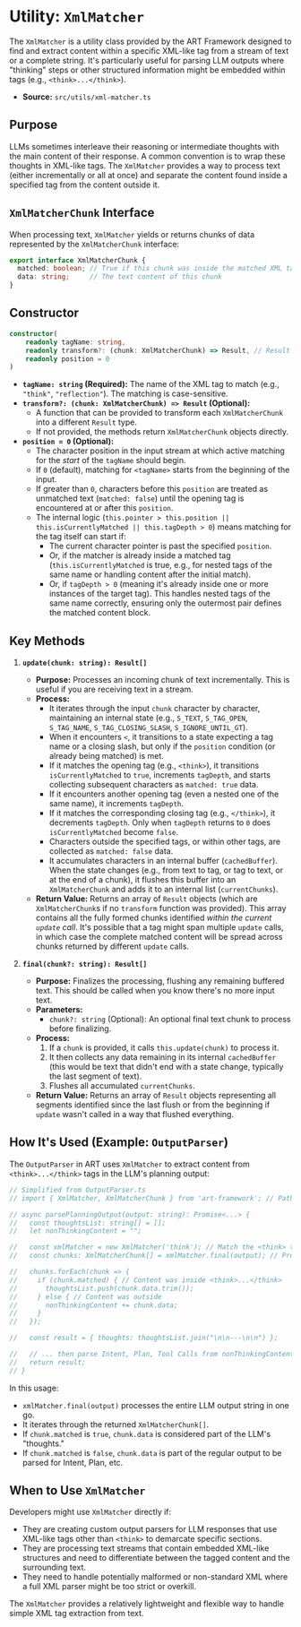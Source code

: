 # Utility: `XmlMatcher`

The `XmlMatcher` is a utility class provided by the ART Framework designed to find and extract content within a specific XML-like tag from a stream of text or a complete string. It's particularly useful for parsing LLM outputs where "thinking" steps or other structured information might be embedded within tags (e.g., `<think>...</think>`).

*   **Source:** `src/utils/xml-matcher.ts`

## Purpose

LLMs sometimes interleave their reasoning or intermediate thoughts with the main content of their response. A common convention is to wrap these thoughts in XML-like tags. The `XmlMatcher` provides a way to process text (either incrementally or all at once) and separate the content found inside a specified tag from the content outside it.

## `XmlMatcherChunk` Interface

When processing text, `XmlMatcher` yields or returns chunks of data represented by the `XmlMatcherChunk` interface:

```typescript
export interface XmlMatcherChunk {
  matched: boolean; // True if this chunk was inside the matched XML tag
  data: string;     // The text content of this chunk
}
```

## Constructor

```typescript
constructor(
    readonly tagName: string,
    readonly transform?: (chunk: XmlMatcherChunk) => Result, // Result defaults to XmlMatcherChunk
    readonly position = 0
)
```

*   **`tagName: string` (Required):** The name of the XML tag to match (e.g., `"think"`, `"reflection"`). The matching is case-sensitive.
*   **`transform?: (chunk: XmlMatcherChunk) => Result` (Optional):**
    *   A function that can be provided to transform each `XmlMatcherChunk` into a different `Result` type.
    *   If not provided, the methods return `XmlMatcherChunk` objects directly.
*   **`position = 0` (Optional):**
    *   The character position in the input stream at which active matching for the *start* of the `tagName` should begin.
    *   If `0` (default), matching for `<tagName>` starts from the beginning of the input.
    *   If greater than `0`, characters before this `position` are treated as unmatched text (`matched: false`) until the opening tag is encountered at or after this `position`.
    *   The internal logic (`this.pointer > this.position || this.isCurrentlyMatched || this.tagDepth > 0`) means matching for the tag itself can start if:
        *   The current character pointer is past the specified `position`.
        *   Or, if the matcher is already inside a matched tag (`this.isCurrentlyMatched` is true, e.g., for nested tags of the same name or handling content after the initial match).
        *   Or, if `tagDepth > 0` (meaning it's already inside one or more instances of the target tag). This handles nested tags of the same name correctly, ensuring only the outermost pair defines the matched content block.

## Key Methods

1.  **`update(chunk: string): Result[]`**
    *   **Purpose:** Processes an incoming chunk of text incrementally. This is useful if you are receiving text in a stream.
    *   **Process:**
        *   It iterates through the input `chunk` character by character, maintaining an internal state (e.g., `S_TEXT`, `S_TAG_OPEN`, `S_TAG_NAME`, `S_TAG_CLOSING_SLASH`, `S_IGNORE_UNTIL_GT`).
        *   When it encounters `<`, it transitions to a state expecting a tag name or a closing slash, but only if the `position` condition (or already being matched) is met.
        *   If it matches the opening tag (e.g., `<think>`), it transitions `isCurrentlyMatched` to `true`, increments `tagDepth`, and starts collecting subsequent characters as `matched: true` data.
        *   If it encounters another opening tag (even a nested one of the same name), it increments `tagDepth`.
        *   If it matches the corresponding closing tag (e.g., `</think>`), it decrements `tagDepth`. Only when `tagDepth` returns to `0` does `isCurrentlyMatched` become `false`.
        *   Characters outside the specified tags, or within other tags, are collected as `matched: false` data.
        *   It accumulates characters in an internal buffer (`cachedBuffer`). When the state changes (e.g., from text to tag, or tag to text, or at the end of a chunk), it flushes this buffer into an `XmlMatcherChunk` and adds it to an internal list (`currentChunks`).
    *   **Return Value:** Returns an array of `Result` objects (which are `XmlMatcherChunk`s if no `transform` function was provided). This array contains all the fully formed chunks identified *within the current `update` call*. It's possible that a tag might span multiple `update` calls, in which case the complete matched content will be spread across chunks returned by different `update` calls.

2.  **`final(chunk?: string): Result[]`**
    *   **Purpose:** Finalizes the processing, flushing any remaining buffered text. This should be called when you know there's no more input text.
    *   **Parameters:**
        *   `chunk?: string` (Optional): An optional final text chunk to process before finalizing.
    *   **Process:**
        1.  If a `chunk` is provided, it calls `this.update(chunk)` to process it.
        2.  It then collects any data remaining in its internal `cachedBuffer` (this would be text that didn't end with a state change, typically the last segment of text).
        3.  Flushes all accumulated `currentChunks`.
    *   **Return Value:** Returns an array of `Result` objects representing all segments identified since the last flush or from the beginning if `update` wasn't called in a way that flushed everything.

## How It's Used (Example: `OutputParser`)

The `OutputParser` in ART uses `XmlMatcher` to extract content from `<think>...</think>` tags in the LLM's planning output:

```typescript
// Simplified from OutputParser.ts
// import { XmlMatcher, XmlMatcherChunk } from 'art-framework'; // Path from art-framework/utils

// async parsePlanningOutput(output: string): Promise<...> {
//   const thoughtsList: string[] = [];
//   let nonThinkingContent = "";

//   const xmlMatcher = new XmlMatcher('think'); // Match the <think> tag
//   const chunks: XmlMatcherChunk[] = xmlMatcher.final(output); // Process the entire output string at once

//   chunks.forEach(chunk => {
//     if (chunk.matched) { // Content was inside <think>...</think>
//       thoughtsList.push(chunk.data.trim());
//     } else { // Content was outside
//       nonThinkingContent += chunk.data;
//     }
//   });

//   const result = { thoughts: thoughtsList.join("\n\n---\n\n") };

//   // ... then parse Intent, Plan, Tool Calls from nonThinkingContent ...
//   return result;
// }
```

In this usage:
*   `xmlMatcher.final(output)` processes the entire LLM output string in one go.
*   It iterates through the returned `XmlMatcherChunk[]`.
*   If `chunk.matched` is `true`, `chunk.data` is considered part of the LLM's "thoughts."
*   If `chunk.matched` is `false`, `chunk.data` is part of the regular output to be parsed for Intent, Plan, etc.

## When to Use `XmlMatcher`

Developers might use `XmlMatcher` directly if:

*   They are creating custom output parsers for LLM responses that use XML-like tags other than `<think>` to demarcate specific sections.
*   They are processing text streams that contain embedded XML-like structures and need to differentiate between the tagged content and the surrounding text.
*   They need to handle potentially malformed or non-standard XML where a full XML parser might be too strict or overkill.

The `XmlMatcher` provides a relatively lightweight and flexible way to handle simple XML tag extraction from text.